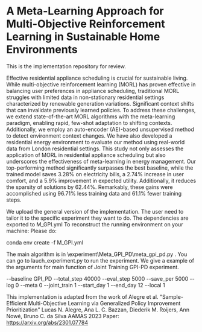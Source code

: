 # A Meta-Learning Approach for Multi-Objective Reinforcement Learning in Sustainable Home Environments

This is the implementation repository for review.

Effective residential appliance scheduling is crucial for sustainable living. While multi-objective reinforcement learning (MORL) has proven effective in balancing user preferences in appliance scheduling, traditional MORL struggles with limited data in non-stationary residential settings characterized by renewable generation variations.  Significant context shifts that can invalidate previously learned policies. To address these challenges, we extend state-of-the-art MORL algorithms with the meta-learning paradigm, enabling rapid, few-shot adaptation to shifting contexts. Additionally, we employ an auto-encoder (AE)-based unsupervised method to detect environment context changes. We have also developed a residential energy environment to evaluate our method using real-world data from London residential settings. This study not only assesses the application of MORL in residential appliance scheduling but also underscores the effectiveness of meta-learning in energy management. Our top-performing method significantly surpasses the best baseline,  while the trained model saves 3.28\% on electricity bills, a 2.74\% increase in user comfort, and a 5.9\% improvement in expected utility. Additionally, it reduces the sparsity of solutions by 62.44\%. Remarkably, these gains were accomplished using 96.71\% less training data and 61.1\% fewer training steps.

We upload the general version of the implementation. The user need to tailor it to the specific experiment they want to do. The dependencies are exported to M_GPI.yml To reconstruct the running environment on your machine: Please do:

conda env create -f M_GPI.yml

The main algorithm is in \experiment\Meta_GPI_PD\meta_gpi_pd.py . You can go to lauch_experiment.py to run the experiment. We give a example of the arguments for main function of Joint Training GPI-PD experiment. 

--baseline
GPI_PD
--total_step
40000
--eval_step
5000
--save_per
5000
--log
0
--meta
0
--joint_train
1
--start_day
1
--end_day
12
--local
1


This implementation is adapted from the work of Alegre et al. "Sample-Efficient Multi-Objective Learning via Generalized Policy Improvement Prioritization" Lucas N. Alegre, Ana L. C. Bazzan, Diederik M. Roijers, Ann Nowé, Bruno C. da Silva AAMAS 2023 Paper: https://arxiv.org/abs/2301.07784
